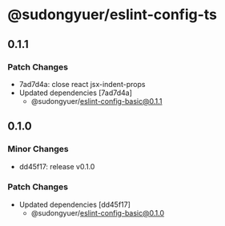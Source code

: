 # @sudongyuer/eslint-config-ts

## 0.1.1

### Patch Changes

- 7ad7d4a: close react jsx-indent-props
- Updated dependencies [7ad7d4a]
  - @sudongyuer/eslint-config-basic@0.1.1

## 0.1.0

### Minor Changes

- dd45f17: release v0.1.0

### Patch Changes

- Updated dependencies [dd45f17]
  - @sudongyuer/eslint-config-basic@0.1.0
